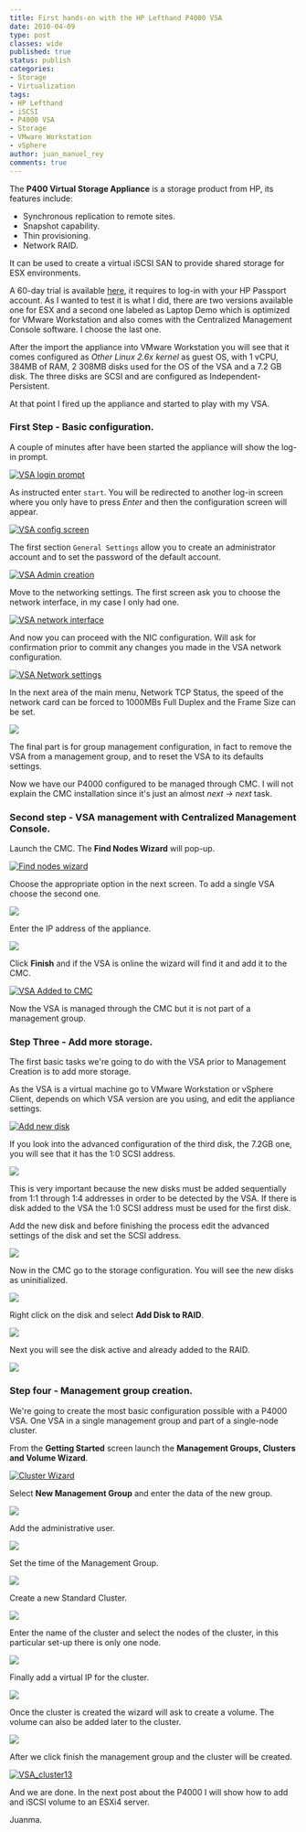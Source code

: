 ```yaml
---
title: First hands-on with the HP Lefthand P4000 VSA
date: 2010-04-09
type: post
classes: wide
published: true
status: publish
categories:
- Storage
- Virtualization
tags:
- HP Lefthand
- iSCSI
- P4000 VSA
- Storage
- VMware Workstation
- vSphere
author: juan_manuel_rey
comments: true
---
```


The **P400 Virtual Storage Appliance** is a storage product from HP, its features include:

-   Synchronous replication to remote sites.
-   Snapshot capability.
-   Thin provisioning.
-   Network RAID.

It can be used to create a virtual iSCSI SAN to provide shared storage for ESX environments.

A 60-day trial is available [here](http://www.hp.com/go/tryvsa), it requires to log-in with your HP Passport account. As I wanted to test it is what I did, there are two versions available one for ESX and a second one labeled as Laptop Demo which is optimized for VMware Workstation and also comes with the Centralized Management Console software. I choose the last one.

After the import the appliance into VMware Workstation you will see that it comes configured as *Other Linux 2.6x kernel* as guest OS, with 1 vCPU, 384MB of RAM, 2 308MB disks used for the OS of the VSA and a 7.2 GB disk. The three disks are SCSI and are configured as Independent-Persistent.

At that point I fired up the appliance and started to play with my VSA.

### First Step - Basic configuration.

A couple of minutes after have been started the appliance will show the log-in prompt.

[![VSA login prompt](/assets/images/vsa-2010-04-05-01-26-15.png "VSA login prompt")]({{site.url}}/assets/images/vsa-2010-04-05-01-26-15.png)

As instructed enter `start`. You will be redirected to another log-in screen where you only have to press *Enter* and then the configuration screen will appear.

[![VSA config screen](/assets/images/vsa-2010-04-05-01-26-41.png "VSA config screen")]({{site.url}}/assets/images/vsa-2010-04-05-01-26-41.png)

The first section `General Settings` allow you to create an administrator account and to set the password of the default account.

[![VSA Admin creation](/assets/images/p4000-2-2010-04-08-23-21-46.png "VSA Admin creation")]({{site.url}}/assets/images/p4000-2-2010-04-08-23-21-46.png)

Move to the networking settings. The first screen ask you to choose the network interface, in my case I only had one.

[![VSA network interface](/assets/images/vsa-2010-04-05-01-29-07.png "VSA network interface")]({{site.url}}/assets/images/vsa-2010-04-05-01-29-07.png)

And now you can proceed with the NIC configuration. Will ask for confirmation prior to commit any changes you made in the VSA network configuration.

[![VSA Network settings](/assets/images/p4000-2-2010-04-09-00-28-32.png "VSA Network settings")]({{site.url}}/assets/images/p4000-2-2010-04-09-00-28-32.png)

In the next area of the main menu, Network TCP Status, the speed of the network card can be forced to 1000MBs Full Duplex and the Frame Size can be set.

[![](/assets/images/vsa-2010-04-05-01-32-15.png)]({{site.url}}/assets/images/vsa-2010-04-05-01-32-15.png)

The final part is for group management configuration, in fact to remove the VSA from a management group, and to reset the VSA to its defaults settings.

Now we have our P4000 configured to be managed through CMC. I will not explain the CMC installation since it's just an almost *next -> next* task.

### Second step - VSA management with Centralized Management Console.

Launch the CMC. The **Find Nodes Wizard** will pop-up.

[![Find nodes wizard](/assets/images/find_node_wizard.png "Find nodes wizard")]({{site.url}}/assets/images/find_node_wizard.png)

Choose the appropriate option in the next screen. To add a single VSA choose the second one.

[![](/assets/images/lefthand_02.png)]({{site.url}}/assets/images/lefthand_02.png)

Enter the IP address of the appliance.

[![](/assets/images/lefthand_08.png)]({{site.url}}/assets/images/lefthand_08.png)

Click **Finish** and if the VSA is online the wizard will find it and add it to the CMC.

[![VSA Added to CMC](/assets/images/lefthand_06.png "VSA Added to CMC")]({{site.url}}/assets/images/lefthand_06.png)

Now the VSA is managed through the CMC but it is not part of a management group.

### Step Three - Add more storage.

The first basic tasks we're going to do with the VSA prior to Management Creation is to add more storage.

As the VSA is a virtual machine go to VMware Workstation or vSphere Client, depends on which VSA version are you using, and edit the appliance settings.

[![Add new disk](/assets/images/p4000_add-new-disk_1.png)]({{site.url}}/assets/images/p4000_add-new-disk_1.png)

If you look into the advanced configuration of the third disk, the 7.2GB one, you will see that it has the 1:0 SCSI address.

[![](/assets/images/p4000_add-new-disk_2.png)]({{site.url}}/assets/images/p4000_add-new-disk_2.png)

This is very important because the new disks must be added sequentially from 1:1 through 1:4 addresses in order to be detected by the VSA. If there is disk added to the VSA the 1:0 SCSI address must be used for the first disk.

Add the new disk and before finishing the process edit the advanced settings of the disk and set the SCSI address.

[![](/assets/images/p4000_add-new-disk_8.png)]({{site.url}}/assets/images/p4000_add-new-disk_8.png)

Now in the CMC go to the storage configuration. You will see the new disks as uninitialized.

[![](/assets/images/p4000_add-new-disk_5.png)]({{site.url}}/assets/images/p4000_add-new-disk_5.png)

Right click on the disk and select **Add Disk to RAID**.

[![](/assets/images/p4000_add-new-disk_6.png)]({{site.url}}/assets/images/p4000_add-new-disk_6.png)

Next you will see the disk active and already added to the RAID.

[![](/assets/images/p4000_add-new-disk_7.png)]({{site.url}}/assets/images/p4000_add-new-disk_7.png)

### Step four - Management group creation.

We're going to create the most basic configuration possible with a P4000 VSA. One VSA in a single management group and part of a single-node cluster.

From the **Getting Started** screen launch the **Management Groups, Clusters and Volume Wizard**.

[![Cluster Wizard](/assets/images/cluster_wizard.png "Cluster Wizard")]({{site.url}}/assets/images/cluster_wizard.png)

Select **New Management Group** and enter the data of the new group.

[![](/assets/images/vsa_cluster4.png)]({{site.url}}/assets/images/vsa_cluster4.png)

Add the administrative user.

[![](/assets/images/vsa_cluster5.png)]({{site.url}}/assets/images/vsa_cluster5.png)

Set the time of the Management Group.

[![](/assets/images/vsa_cluster6.png)]({{site.url}}/assets/images/vsa_cluster6.png)

Create a new Standard Cluster.

[![](/assets/images/vsa_cluster7.png)]({{site.url}}/assets/images/vsa_cluster7.png)

Enter the name of the cluster and select the nodes of the cluster, in this particular set-up there is only one node.

[![](/assets/images/vsa_cluster8.png)]({{site.url}}/assets/images/vsa_cluster8.png)

Finally add a virtual IP for the cluster.

[![](/assets/images/vsa_cluster14.png)]({{site.url}}/assets/images/vsa_cluster14.png)

Once the cluster is created the wizard will ask to create a volume. The volume can also be added later to the cluster.

[![](/assets/images/vsa_cluster10.png)]({{site.url}}/assets/images/vsa_cluster10.png)

After we click finish the management group and the cluster will be created.

[![](/assets/images/vsa_cluster13.png "VSA_cluster13")]({{site.url}}/assets/images/vsa_cluster13.png)

And we are done. In the next post about the P4000 I will show how to add and iSCSI volume to an ESXi4 server.

Juanma.

